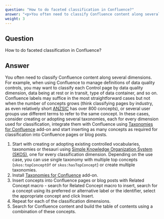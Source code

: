 ```yaml
---
question: "How to do faceted classification in Confluence?"
answer: "<p>You often need to classify Confluence content along several dimensions. For example, when using Confluence to manage definitions of data quality controls, you may want to classify each Control page by data quality dimension, data being at rest or in transit, type of data container, and so on. Confluence labels may suffice in the most straightforward cases but not when the number of concepts grows (think classifying pages by industry, as even relatively short <a href=\"https://www.abs.gov.au/ausstats/abs@.nsf/Latestproducts/1292.0Search12006%20(Revision%202.0)\">ANZSIC</a> has over 800 concepts), or several user groups use different terms to refer to the same concept. In these cases, consider creating or adopting several taxonomies, each for every dimension used for classification, integrate them with Confluence using <a href=\"https://marketplace.atlassian.com/apps/1226218/taxonomies-for-confluence\">Taxonomies for Confluence</a> add-on and start inserting as many concepts as required for classification into Confluence pages or blog posts.</p><ul><li>Start with creating or adopting existing controlled vocabularies, taxonomies or thesauri using <a href=\"https://www.w3.org/2004/02/skos/\">Simple Knowledge Organization System (SKOS)</a>, one for every classification dimension. Depending on the use case, you can use single taxonomy with multiple top concepts (<code>skos:topConceptOf</code> or <code>skos:hasTopConcept</code>) or create multiple taxonomies.</li><li>Install <a href=\"https://marketplace.atlassian.com/apps/1226218/taxonomies-for-confluence\">Taxonomies for Confluence</a> add-on.</li><li>Insert concepts into Confluence pages or blog posts with Related Concept macro - search for Related Concept macro to insert, search for a concept using its preferred or alternative label or the identifier, select the appropriate concept and click Insert.</li><li>Repeat for each of the classification dimensions.</li><li>Search for Confluence content and build the table of contents using a combination of these concepts.</li></ul>"
weight: 3
---
```


## Question

How to do faceted classification in Confluence?

## Answer

You often need to classify Confluence content along several dimensions. For example, when using Confluence to manage definitions of data quality controls, you may want to classify each Control page by data quality dimension, data being at rest or in transit, type of data container, and so on. Confluence labels may suffice in the most straightforward cases but not when the number of concepts grows (think classifying pages by industry, as even relatively short <a href="https://www.abs.gov.au/ausstats/abs@.nsf/Latestproducts/1292.0Search12006%20(Revision%202.0)">ANZSIC</a> has over 800 concepts), or several user groups use different terms to refer to the same concept. In these cases, consider creating or adopting several taxonomies, each for every dimension used for classification, integrate them with Confluence using <a href="https://marketplace.atlassian.com/apps/1226218/taxonomies-for-confluence">Taxonomies for Confluence</a> add-on and start inserting as many concepts as required for classification into Confluence pages or blog posts.

1. Start with creating or adopting existing controlled vocabularies, taxonomies or thesauri using <a href="https://www.w3.org/2004/02/skos/">Simple Knowledge Organization System (SKOS)</a>, one for every classification dimension. Depending on the use case, you can use single taxonomy with multiple top concepts (<code>skos:topConceptOf</code> or <code>skos:hasTopConcept</code>) or create multiple taxonomies.
1. Install <a href="https://marketplace.atlassian.com/apps/1226218/taxonomies-for-confluence">Taxonomies for Confluence</a> add-on.
1. Insert concepts into Confluence pages or blog posts with Related Concept macro - search for Related Concept macro to insert, search for a concept using its preferred or alternative label or the identifier, select the appropriate concept and click Insert.
1. Repeat for each of the classification dimensions.
1. Search for Confluence content and build the table of contents using a combination of these concepts.